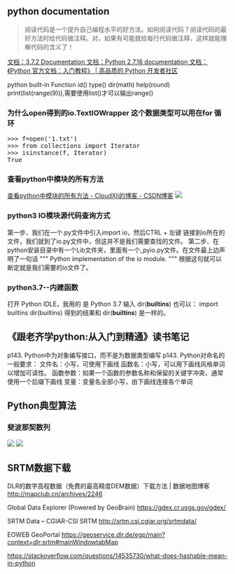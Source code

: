 ## python documentation

> 阅读代码是一个提升自己编程水平的好方法。如何阅读代码？阅读代码的最好方法时给代码做注释。对，如果有可能就给每行代码做注释，这样就能理解代码的含义了！

[文档：3.7.2 Documentation  ](https://docs.python.org/3.7/)
[文档：Python 2.7.16 documentation  ](https://docs.python.org/2.7/)
[文档：《Python 官方文档：入门教程》 | 高品质的 Python 开发者社区  ](https://learnku.com/docs/tutorial/3.7.0)

python built-in Function
id()
type()
dir(math)
help(round)
print(list(range(9))),需要使用list()才可以输出range()

### 为什么open得到的io.TextIOWrapper 这个数据类型可以用在for 循环

<pre class="brush:python;">
>>> f=open('1.txt')
>>> from collections import Iterator
>>> isinstance(f, Iterator)
True
</pre>

### 查看python中模块的所有方法

[查看python中模块的所有方法 - CloudXli的博客 - CSDN博客](https://blog.csdn.net/cloudxli/article/details/79421599)
![](https://img2018.cnblogs.com/blog/1588269/201903/1588269-20190311103827885-1895835664.png)

### python3 IO模块源代码查询方式

第一步、我们在一个.py文件中引入import io，然后CTRL + 左键 链接到io所在的文件，我们就到了io.py文件中，但这并不是我们需要查找的文件。
第二步、在python安装目录中有一个Lib文件夹，里面有一个_pyio.py文件。在文件最上边声明了一句话
"""
Python implementation of the io module.
"""
根据这句就可以断定就是我们需要的io文件了。

### python3.7--内建函数

打开 Python IDLE，我用的 是 Python 3.7
输入 dir(__builtins__)
也可以：
import builtins
dir(builtins)
得到的结果和 dir(__builtins__) 是一样的。

## 《跟老齐学python:从入门到精通》读书笔记

p143. Python中为对象编写接口，而不是为数据类型编写
p143. Python对命名的一般要求：
    文件名：小写，可使用下画线
    函数名：小写，可以用下画线风格单词以增加可读性。
    函数参数：如果一个函数的参数名称和保留的关键字冲突，通常使用一个后缀下画线
    变量：变量名全部小写，由下画线连接各个单词

## Python典型算法

### 斐波那契数列

![](https://img2018.cnblogs.com/blog/1588269/201903/1588269-20190320151056774-779158708.png)
![](https://img2018.cnblogs.com/blog/1588269/201903/1588269-20190320152103277-742030708.png)

## SRTM数据下载

DLR的数字高程数据（免费的最高精度DEM数据）下载方法 | 数据地图博客  http://mapclub.cn/archives/2246

Global Data Explorer (Powered by GeoBrain)  https://gdex.cr.usgs.gov/gdex/

SRTM Data – CGIAR-CSI SRTM  http://srtm.csi.cgiar.org/srtmdata/

EOWEB GeoPortal  https://geoservice.dlr.de/egp/main?context=dlr:srtm#mainWindowtabMap

https://stackoverflow.com/questions/14535730/what-does-hashable-mean-in-python
